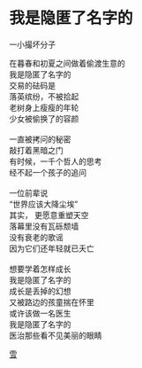 # 我是隐匿了名字的
一小撮坏分子

在暮春和初夏之间做着偷渡生意的\
我是隐匿了名字的\
交易的砝码是\
落英缤纷，不被拾起\
老树身上瘦瘦的年轮\
少女被偷换了的容颜\
\
一直被拷问的秘密\
敲打着黑暗之门\
有时候，一千个哲人的思考\
经不起一个孩子的追问\
\
一位前辈说\
“世界应该大降尘埃”\
其实， 更愿意重塑天空\
落幕里没有瓦砾颓墙\
没有衰老的歌谣\
因为它们还年轻就已夭亡\
\
想要学着怎样成长\
我是隐匿了名字的\
成长是丢掉的幻想\
又被路边的孩童揣在怀里\
或许该做一名医生\
我是隐匿了名字的\
医治那些看不见美丽的眼睛


[雪](9e41cba7b2c04cfda72ae0fd25d13fd2.md)
